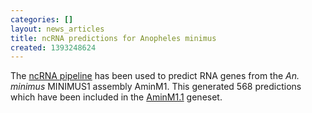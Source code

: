 ```yaml
---
categories: []
layout: news_articles
title: ncRNA predictions for Anopheles minimus
created: 1393248624
---
```

The <a href="/info/genome/genebuild/ncrna.html">ncRNA pipeline</a> has been used to predict RNA genes from the <em>An. minimus</em> MINIMUS1 assembly AminM1. This generated 568 predictions which have been included in the <a href="/organisms/anopheles-minimus/minimus1/AminM1.1">AminM1.1</a> geneset.
